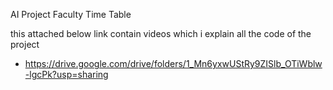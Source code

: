 AI Project Faculty Time Table 

this attached below link contain videos which i explain all the code of the project 
  - https://drive.google.com/drive/folders/1_Mn6yxwUStRy9ZISlb_OTiWblw-lgcPk?usp=sharing
    
